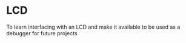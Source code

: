 # LCD
To learn interfacing with an LCD and make it available to be used as a debugger for future projects
